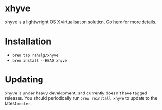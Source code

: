 # xhyve

xhyve is a lightweight OS X virtualisation solution. Go [here](https://github.com/mist64/xhyve) for more details.

# Installation

- `brew tap rahulg/xhyve`
- `brew install --HEAD xhyve`

# Updating

xhyve is under heavy development, and currently doesn't have tagged releases.
You should periodically run `brew reinstall xhyve` to update to the latest `master`.
